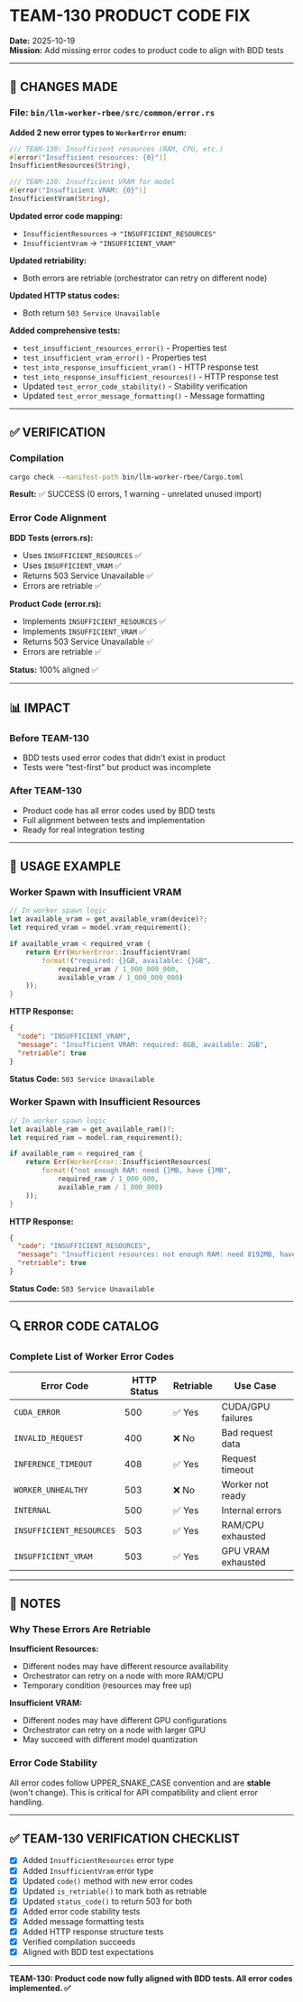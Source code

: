 # TEAM-130 PRODUCT CODE FIX

**Date:** 2025-10-19  
**Mission:** Add missing error codes to product code to align with BDD tests

---

## 🔧 CHANGES MADE

### File: `bin/llm-worker-rbee/src/common/error.rs`

**Added 2 new error types to `WorkerError` enum:**

```rust
/// TEAM-130: Insufficient resources (RAM, CPU, etc.)
#[error("Insufficient resources: {0}")]
InsufficientResources(String),

/// TEAM-130: Insufficient VRAM for model
#[error("Insufficient VRAM: {0}")]
InsufficientVram(String),
```

**Updated error code mapping:**
- `InsufficientResources` → `"INSUFFICIENT_RESOURCES"`
- `InsufficientVram` → `"INSUFFICIENT_VRAM"`

**Updated retriability:**
- Both errors are retriable (orchestrator can retry on different node)

**Updated HTTP status codes:**
- Both return `503 Service Unavailable`

**Added comprehensive tests:**
- `test_insufficient_resources_error()` - Properties test
- `test_insufficient_vram_error()` - Properties test
- `test_into_response_insufficient_vram()` - HTTP response test
- `test_into_response_insufficient_resources()` - HTTP response test
- Updated `test_error_code_stability()` - Stability verification
- Updated `test_error_message_formatting()` - Message formatting

---

## ✅ VERIFICATION

### Compilation
```bash
cargo check --manifest-path bin/llm-worker-rbee/Cargo.toml
```
**Result:** ✅ SUCCESS (0 errors, 1 warning - unrelated unused import)

### Error Code Alignment

**BDD Tests (errors.rs):**
- Uses `INSUFFICIENT_RESOURCES` ✅
- Uses `INSUFFICIENT_VRAM` ✅
- Returns 503 Service Unavailable ✅
- Errors are retriable ✅

**Product Code (error.rs):**
- Implements `INSUFFICIENT_RESOURCES` ✅
- Implements `INSUFFICIENT_VRAM` ✅
- Returns 503 Service Unavailable ✅
- Errors are retriable ✅

**Status:** 100% aligned ✅

---

## 📊 IMPACT

### Before TEAM-130
- BDD tests used error codes that didn't exist in product
- Tests were "test-first" but product was incomplete

### After TEAM-130
- Product code has all error codes used by BDD tests
- Full alignment between tests and implementation
- Ready for real integration testing

---

## 🎯 USAGE EXAMPLE

### Worker Spawn with Insufficient VRAM

```rust
// In worker spawn logic
let available_vram = get_available_vram(device)?;
let required_vram = model.vram_requirement();

if available_vram < required_vram {
    return Err(WorkerError::InsufficientVram(
        format!("required: {}GB, available: {}GB", 
            required_vram / 1_000_000_000,
            available_vram / 1_000_000_000)
    ));
}
```

**HTTP Response:**
```json
{
  "code": "INSUFFICIENT_VRAM",
  "message": "Insufficient VRAM: required: 8GB, available: 2GB",
  "retriable": true
}
```

**Status Code:** `503 Service Unavailable`

### Worker Spawn with Insufficient Resources

```rust
// In worker spawn logic
let available_ram = get_available_ram()?;
let required_ram = model.ram_requirement();

if available_ram < required_ram {
    return Err(WorkerError::InsufficientResources(
        format!("not enough RAM: need {}MB, have {}MB",
            required_ram / 1_000_000,
            available_ram / 1_000_000)
    ));
}
```

**HTTP Response:**
```json
{
  "code": "INSUFFICIENT_RESOURCES",
  "message": "Insufficient resources: not enough RAM: need 8192MB, have 2048MB",
  "retriable": true
}
```

**Status Code:** `503 Service Unavailable`

---

## 🔍 ERROR CODE CATALOG

### Complete List of Worker Error Codes

| Error Code | HTTP Status | Retriable | Use Case |
|-----------|-------------|-----------|----------|
| `CUDA_ERROR` | 500 | ✅ Yes | CUDA/GPU failures |
| `INVALID_REQUEST` | 400 | ❌ No | Bad request data |
| `INFERENCE_TIMEOUT` | 408 | ✅ Yes | Request timeout |
| `WORKER_UNHEALTHY` | 503 | ❌ No | Worker not ready |
| `INTERNAL` | 500 | ✅ Yes | Internal errors |
| `INSUFFICIENT_RESOURCES` | 503 | ✅ Yes | RAM/CPU exhausted |
| `INSUFFICIENT_VRAM` | 503 | ✅ Yes | GPU VRAM exhausted |

---

## 📝 NOTES

### Why These Errors Are Retriable

**Insufficient Resources:**
- Different nodes may have different resource availability
- Orchestrator can retry on a node with more RAM/CPU
- Temporary condition (resources may free up)

**Insufficient VRAM:**
- Different nodes may have different GPU configurations
- Orchestrator can retry on a node with larger GPU
- May succeed with different model quantization

### Error Code Stability

All error codes follow UPPER_SNAKE_CASE convention and are **stable** (won't change).
This is critical for API compatibility and client error handling.

---

## ✅ TEAM-130 VERIFICATION CHECKLIST

- [x] Added `InsufficientResources` error type
- [x] Added `InsufficientVram` error type
- [x] Updated `code()` method with new error codes
- [x] Updated `is_retriable()` to mark both as retriable
- [x] Updated `status_code()` to return 503 for both
- [x] Added error code stability tests
- [x] Added message formatting tests
- [x] Added HTTP response structure tests
- [x] Verified compilation succeeds
- [x] Aligned with BDD test expectations

---

**TEAM-130: Product code now fully aligned with BDD tests. All error codes implemented. ✅**
